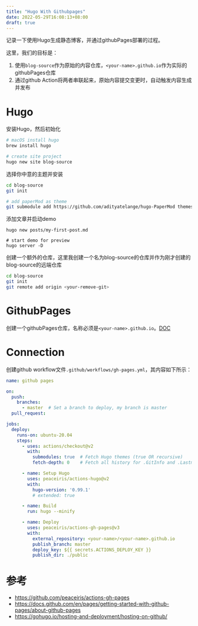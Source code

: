 ```yaml
---
title: "Hugo With Githubpages"
date: 2022-05-29T16:08:13+08:00
draft: true
---
```


记录一下使用Hugo生成静态博客，并通过githubPages部署的过程。

这里，我们的目标是：

1. 使用`blog-source`作为原始的内容仓库，`<your-name>.github.io`作为实际的githubPages仓库
2. 通过github Action将两者串联起来，原始内容提交变更时，自动触发内容生成并发布

# Hugo

安装Hugo，然后初始化

```bash
# macOS install hugo
brew install hugo

# create site project
hugo new site blog-source
```

选择你中意的主题并安装

```bash
cd blog-source
git init

# add paperMod as theme
git submodule add https://github.com/adityatelange/hugo-PaperMod themes/paperMod
```

添加文章并启动demo

```
hugo new posts/my-first-post.md

# start demo for preview
hugo server -D
```

创建一个额外的仓库，这里我创建一个名为blog-source的仓库并作为刚才创建的blog-source的远端仓库

```bash
cd blog-source
git init
git remote add origin <your-remove-git>
```

# GithubPages

创建一个githubPages仓库，名称必须是`<your-name>.github.io`。[DOC](https://docs.github.com/en/pages/getting-started-with-github-pages/creating-a-github-pages-site#creating-a-repository-for-your-site)

# Connection

创建github workflow文件`.github/workflows/gh-pages.yml`，其内容如下所示：

```yaml
name: github pages

on:
  push:
    branches:
      - master  # Set a branch to deploy, my branch is master
  pull_request:

jobs:
  deploy:
    runs-on: ubuntu-20.04
    steps:
      - uses: actions/checkout@v2
        with:
          submodules: true  # Fetch Hugo themes (true OR recursive)
          fetch-depth: 0    # Fetch all history for .GitInfo and .Lastmod

      - name: Setup Hugo
        uses: peaceiris/actions-hugo@v2
        with:
          hugo-version: '0.99.1'
          # extended: true

      - name: Build
        run: hugo --minify

      - name: Deploy
        uses: peaceiris/actions-gh-pages@v3
        with:
          external_repository: <your-name>/<your-name>.github.io
          publish_branch: master
          deploy_key: ${{ secrets.ACTIONS_DEPLOY_KEY }}
          publish_dir: ./public
```



# 参考

- https://github.com/peaceiris/actions-gh-pages
- https://docs.github.com/en/pages/getting-started-with-github-pages/about-github-pages
- https://gohugo.io/hosting-and-deployment/hosting-on-github/
